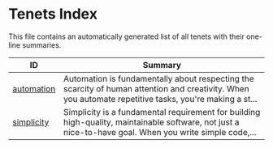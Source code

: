 # Tenets Index

This file contains an automatically generated list of all tenets with their one-line summaries.

| ID | Summary |
|---|---|
| [automation](./automation.md) | Automation is fundamentally about respecting the scarcity of human attention and creativity. When you automate repetitive tasks, you're making a st... |
| [simplicity](./simplicity.md) | Simplicity is a fundamental requirement for building high-quality, maintainable software, not just a nice-to-have goal. When you write simple code,... |
